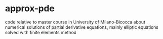 # approx-pde
code relative to master course in University of Milano-Bicocca about numerical solutions of partial derivative equations, mainly elliptic equations solved with finite elements method
